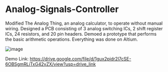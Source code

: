 # Analog-Signals-Controller
Modified The Analog Thing, an analog calculator, to operate without manual wiring. 
Designed a PCB consisting of 3 analog switching ICs, 2 shift register ICs, 24 resistors, and 20 pin headers. 
Demoed a prototype that performs the basic arithmetic operations.
Everything was done on Altium.

![image](https://github.com/AhmedM-Fouad/Analog-Signals-Controller/assets/121318019/214817d7-198b-4a5d-bc3c-309336942c2f)

Demo Link:
https://drive.google.com/file/d/1gux2pidr2l7cSE-6OBSgmRLiTxG42vZX/view?usp=drive_link
